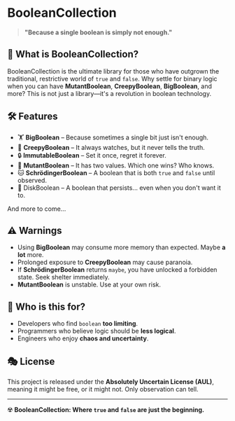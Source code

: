 # BooleanCollection

> **"Because a single boolean is simply not enough."**

## 🤯 What is BooleanCollection?
BooleanCollection is the ultimate library for those who have outgrown the traditional, restrictive world of `true` and `false`. Why settle for binary logic when you can have **MutantBoolean**, **CreepyBoolean**, **BigBoolean**, and more? This is not just a library—it's a revolution in boolean technology.

## 🛠 Features
- 🏋️ **BigBoolean** – Because sometimes a single bit just isn't enough.
- 👀 **CreepyBoolean** – It always watches, but it never tells the truth.
- 🔒 **ImmutableBoolean** – Set it once, regret it forever.
- 🧬 **MutantBoolean** – It has two values. Which one wins? Who knows.
- 🐱 **SchrödingerBoolean** – A boolean that is both `true` and `false` until observed.
- 💾 DiskBoolean – A boolean that persists... even when you don't want it to.

And more to come...

## ⚠️ Warnings
- Using **BigBoolean** may consume more memory than expected. Maybe **a lot** more.
- Prolonged exposure to **CreepyBoolean** may cause paranoia.
- If **SchrödingerBoolean** returns `maybe`, you have unlocked a forbidden state. Seek shelter immediately.
- **MutantBoolean** is unstable. Use at your own risk.

## 🎩 Who is this for?
- Developers who find `boolean` **too limiting**.
- Programmers who believe logic should be **less logical**.
- Engineers who enjoy **chaos and uncertainty**.

## 🎭 License
This project is released under the **Absolutely Uncertain License (AUL)**, meaning it might be free, or it might not. Only observation can tell.

---

☢️ **BooleanCollection: Where `true` and `false` are just the beginning.**

